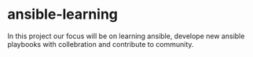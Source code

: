 # ansible-learning
In this project our focus will be on learning ansible, develope new ansible playbooks with collebration and contribute to community.
